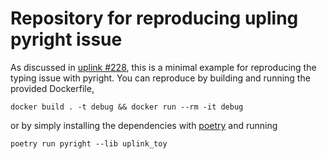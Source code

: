 # Repository for reproducing upling pyright issue

As discussed in [uplink #228](https://github.com/prkumar/uplink/issues/228),
this is a minimal example for reproducing the typing issue with pyright. You
can reproduce by building and running the provided Dockerfile, 
```shell
docker build . -t debug && docker run --rm -it debug
```
or by simply installing the dependencies with [poetry](https://python-poetry.org/docs/) and running
```shell
poetry run pyright --lib uplink_toy
```
